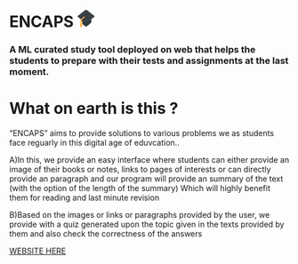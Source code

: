 # ENCAPS   ![](static/favicon-32x32.png)


### A ML curated study tool deployed on web that helps the students to prepare with their tests and assignments at the last moment. ###

# What on earth is this ?

“ENCAPS” aims to provide solutions to various problems we as students face reguarly in this digital age of eduvcation.. 

A)In this, we provide an easy interface where students can either provide an image of their books or notes, links to pages of interests or can directly provide an paragraph and our program will provide an summary of the text (with the option of the length of the summary) Which will highly benefit them for reading and last minute revision 

B)Based on the images or links or paragraphs provided by the user, we provide with a quiz generated upon the topic given in the texts provided by them and also check the correctness of the answers

[WEBSITE HERE](http://encaps.zenith-ms.com/)


